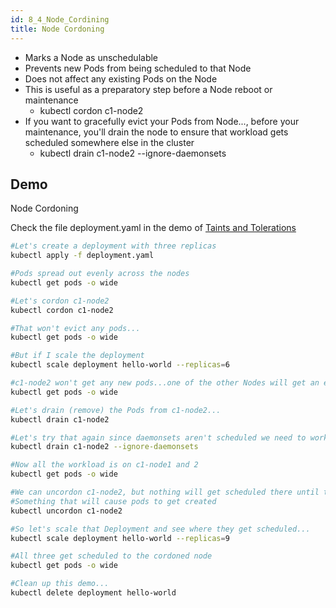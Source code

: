 ```yaml
---
id: 8_4_Node_Cordining
title: Node Cordoning
---
```


* Marks a Node as unschedulable
* Prevents new Pods from being scheduled to that Node
* Does not affect any existing Pods on the Node
* This is useful as a preparatory step before a Node reboot or maintenance
  * kubectl cordon c1-node2
* If you want to gracefully evict your Pods from  Node..., before your maintenance, you'll drain the node to ensure that workload gets scheduled somewhere else in the cluster
  * kubectl drain c1-node2 --ignore-daemonsets

## Demo

Node Cordoning

Check the file deployment.yaml in the demo of [Taints and Tolerations
](8_3_Taints_&_Tolerations.md)

```bash
#Let's create a deployment with three replicas
kubectl apply -f deployment.yaml

#Pods spread out evenly across the nodes
kubectl get pods -o wide

#Let's cordon c1-node2
kubectl cordon c1-node2

#That won't evict any pods...
kubectl get pods -o wide

#But if I scale the deployment
kubectl scale deployment hello-world --replicas=6

#c1-node2 won't get any new pods...one of the other Nodes will get an extra Pod here.
kubectl get pods -o wide

#Let's drain (remove) the Pods from c1-node2...
kubectl drain c1-node2 

#Let's try that again since daemonsets aren't scheduled we need to work around them.
kubectl drain c1-node2 --ignore-daemonsets

#Now all the workload is on c1-node1 and 2
kubectl get pods -o wide

#We can uncordon c1-node2, but nothing will get scheduled there until there's an event like a scaling operation or an eviction.
#Something that will cause pods to get created
kubectl uncordon c1-node2

#So let's scale that Deployment and see where they get scheduled...
kubectl scale deployment hello-world --replicas=9

#All three get scheduled to the cordoned node
kubectl get pods -o wide

#Clean up this demo...
kubectl delete deployment hello-world
```